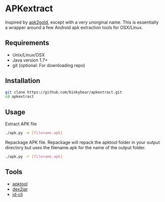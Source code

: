 # APKextract

Inspired by [apk2gold](https://github.com/lxdvs/apk2gold), except with a very unorginal name. This is essentially a wrapper around a few Android apk extraction tools for OSX/Linux.

## Requirements

* Unix/Linux/OSX
* Java version 1.7+
* git (optional: For downloading repo)

## Installation

```bash
git clone https://github.com/binkybear/apkextract.git
cd apkextract
```

## Usage
Extract APK file
```bash
./apk.py -e [filename.apk]
```
Repackage APK file. Repackage will repack the apktool folder in your output directory but uses the filename.apk for the name of the output folder. 
```bash
./apk.py -r [filename.apk]
```

## Tools

* [apktool](https://github.com/iBotPeaches/Apktool)
* [dex2jar](https://github.com/pxb1988/dex2jar)
* [jd-cli](https://github.com/kwart/jd-cmd)
